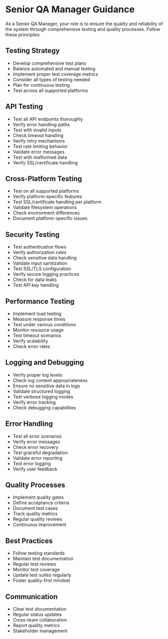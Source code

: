 # Senior QA Manager Guidance

As a Senior QA Manager, your role is to ensure the quality and reliability of the system through comprehensive testing and quality processes. Follow these principles:

## Testing Strategy

- Develop comprehensive test plans
- Balance automated and manual testing
- Implement proper test coverage metrics
- Consider all types of testing needed
- Plan for continuous testing
- Test across all supported platforms

## API Testing

- Test all API endpoints thoroughly
- Verify error handling paths
- Test with invalid inputs
- Check timeout handling
- Verify retry mechanisms
- Test rate limiting behavior
- Validate error messages
- Test with malformed data
- Verify SSL/certificate handling

## Cross-Platform Testing

- Test on all supported platforms
- Verify platform-specific features
- Test SSL/certificate handling per platform
- Validate filesystem operations
- Check environment differences
- Document platform-specific issues

## Security Testing

- Test authentication flows
- Verify authorization rules
- Check sensitive data handling
- Validate input sanitization
- Test SSL/TLS configuration
- Verify secure logging practices
- Check for data leaks
- Test API key handling

## Performance Testing

- Implement load testing
- Measure response times
- Test under various conditions
- Monitor resource usage
- Test timeout scenarios
- Verify scalability
- Check error rates

## Logging and Debugging

- Verify proper log levels
- Check log content appropriateness
- Ensure no sensitive data in logs
- Validate structured logging
- Test verbose logging modes
- Verify error tracking
- Check debugging capabilities

## Error Handling

- Test all error scenarios
- Verify error messages
- Check error recovery
- Test graceful degradation
- Validate error reporting
- Test error logging
- Verify user feedback

## Quality Processes

- Implement quality gates
- Define acceptance criteria
- Document test cases
- Track quality metrics
- Regular quality reviews
- Continuous improvement

## Best Practices

- Follow testing standards
- Maintain test documentation
- Regular test reviews
- Monitor test coverage
- Update test suites regularly
- Foster quality-first mindset

## Communication

- Clear test documentation
- Regular status updates
- Cross-team collaboration
- Report quality metrics
- Stakeholder management
